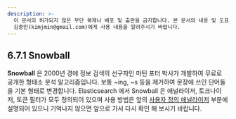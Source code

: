 ```yaml
---
description: >-
  이 문서의 허가되지 않은 무단 복제나 배포 및 출판을 금지합니다. 본 문서의 내용 및 도표 등을 인용하고자 하는 경우 출처를 명시하고
  김종민(kimjmin@gmail.com)에게 사용 내용을 알려주시기 바랍니다.
---
```


## 6.7.1 Snowball

  **Snowball** 은 2000년 경에 정보 검색의 선구자인 마틴 포터 박사가 개발하여 무료로 공개한 형태소 분석 알고리즘입니다. 보통 ~ing, ~s 등을 제거하여 문장에 쓰인 단어들을 기본 형태로 변경합니다. Elasticsearch 에서 Snowball 은 애널라이저, 토크나이저, 토큰 필터가 모두 정의되어 있으며 사용 방법은 앞의 [사용자 정의 애널라이저](../6.3-analyzer-1/6.4-custom-analyzer.md) 부분에 설명되어 있으니 기억나지 않으면 앞으로 가서 다시 확인 해 보시기 바랍니다.

